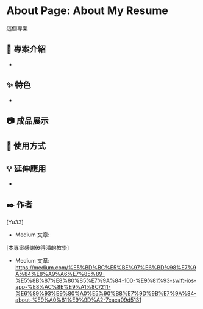 # About Page: About My Resume

這個專案

## 📌 專案介紹
- 

## ✨ 特色
- 

## 📷 成品展示


## 🚀 使用方式

   
## 💡 延伸應用
- 

## ✒️ 作者
[Yu33]
- Medium 文章: 

[本專案感謝彼得潘的教學]
- Medium 文章: https://medium.com/%E5%BD%BC%E5%BE%97%E6%BD%98%E7%9A%84%E8%A9%A6%E7%85%89-%E5%8B%87%E8%80%85%E7%9A%84-100-%E9%81%93-swift-ios-app-%E8%AC%8E%E9%A1%8C/211-%E6%89%93%E9%80%A0%E5%90%B8%E7%9D%9B%E7%9A%84-about-%E9%A0%81%E9%9D%A2-7caca09d5131
